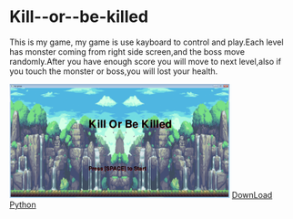 # Kill--or--be-killed
<p> This is my game, my game is use kayboard to control and play.Each level has monster coming from right side screen,and the boss move randomly.After you have enough score you will move to next level,also if you touch the monster or boss,you will lost your health. <p>
<img src="https://github.com/czhen6851/Kill--or--be-killed/blob/master/ccccccc.png" height="200px">
<a href="https://www.python.org/downloads/">DownLoad Python</a>
